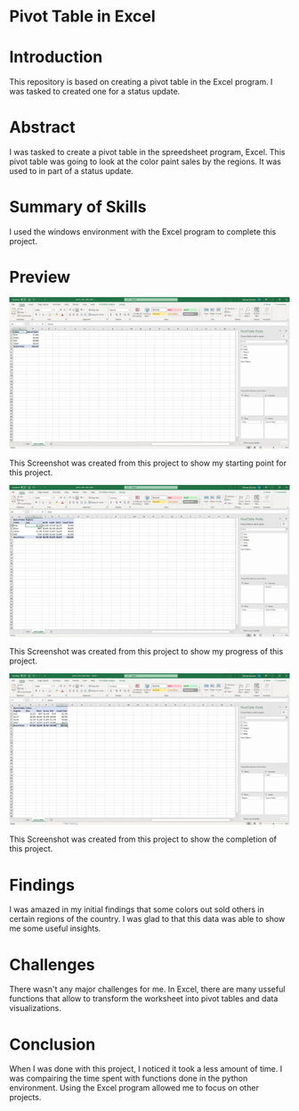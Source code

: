 # Pivot Table in Excel

# Introduction
This repository is based on creating a pivot table in the Excel program. I was tasked to created one for a status update.

# Abstract
I was tasked to create a pivot table in the spreedsheet program, Excel. This pivot table was going to look at the color paint sales by the regions. It was used to in part of a status update.


# Summary of Skills
I used the windows environment with the Excel program to complete this project.


# Preview

![Preview of part one.](https://github.com/micgonzalez/Pivot-Table-in-Excel/blob/main/excel_pivot_table/excel_pivot_table_02.jpg)

This Screenshot was created from this project to show my starting point for this project.

![Preview of part two.](https://github.com/micgonzalez/Pivot-Table-in-Excel/blob/main/excel_pivot_table/excel_pivot_table_03.jpg)

This Screenshot was created from this project to show my progress of this project.

![Preview of part three.](https://github.com/micgonzalez/Pivot-Table-in-Excel/blob/main/excel_pivot_table/excel_pivot_table_04.jpg)

This Screenshot was created from this project to show the completion of this project.
# Findings
I was amazed in my initial findings that some colors out sold others in certain regions of the country. I was glad to that this data was able to show me some useful insights. 

# Challenges
There wasn't any major challenges for me. In Excel, there are many usseful functions that allow to transform the worksheet into pivot tables and data visualizations.  

# Conclusion
When I was done with this project, I noticed it took a less amount of time. I was compairing the time spent with functions done in the python environment. Using the Excel program allowed me to focus on other projects.


